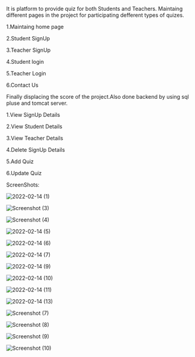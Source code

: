 It is platform to provide quiz for both Students and Teachers.
Maintaing different pages in the project for participating defferent types of quizes.

1.Maintaing home page 

2.Student SignUp

3.Teacher SignUp

4.Student login 

5.Teacher Login

6.Contact Us

Finally displacing the score of the project.Also done backend by using sql pluse and tomcat server.

1.View SignUp Details

2.View Student Details

3.View Teacher Details

4.Delete SignUp Details

5.Add Quiz

6.Update Quiz

ScreenShots:

![2022-02-14 (1)](https://github.com/Nandh5n5/online-quiz-project/assets/94433310/642d8987-34e9-4519-ae9a-3e3743f02681)


![Screenshot (3)](https://github.com/Nandh5n5/online-quiz-project/assets/94433310/d447c15f-6ef4-41a8-8973-970f5a591226)


![Screenshot (4)](https://github.com/Nandh5n5/online-quiz-project/assets/94433310/fed716fe-20c6-4bd5-9468-d1f3756024b3)


![2022-02-14 (5)](https://github.com/Nandh5n5/online-quiz-project/assets/94433310/e1f93041-ff48-4d2e-93de-8997e477b160)


![2022-02-14 (6)](https://github.com/Nandh5n5/online-quiz-project/assets/94433310/39975fff-83d2-481e-b886-429f6d45eba0)


![2022-02-14 (7)](https://github.com/Nandh5n5/online-quiz-project/assets/94433310/4da2d42e-a52a-40fa-bf7c-c1421c90e98d)


![2022-02-14 (9)](https://github.com/Nandh5n5/online-quiz-project/assets/94433310/e0fcd2da-d4ed-4cf1-9782-5cc56128c4dc)


![2022-02-14 (10)](https://github.com/Nandh5n5/online-quiz-project/assets/94433310/df24d206-256c-42b6-a144-00963bc69e2c)


![2022-02-14 (11)](https://github.com/Nandh5n5/online-quiz-project/assets/94433310/6dcd31df-c22b-4d7e-b610-453fe3ecf49e)


![2022-02-14 (13)](https://github.com/Nandh5n5/online-quiz-project/assets/94433310/7fd172cb-9e43-4254-b8bb-e87f576260f6)


![Screenshot (7)](https://github.com/Nandh5n5/online-quiz-project/assets/94433310/b4b8ef46-265a-438c-bbda-04b8a89161e5)


![Screenshot (8)](https://github.com/Nandh5n5/online-quiz-project/assets/94433310/f14993e1-a0a3-4b34-b265-aa18119078a5)


![Screenshot (9)](https://github.com/Nandh5n5/online-quiz-project/assets/94433310/eb330ecf-5f61-48c9-b90a-5d65aae19996)


![Screenshot (10)](https://github.com/Nandh5n5/online-quiz-project/assets/94433310/d2c21cd0-7e0b-4571-a5d6-695db2282646)


















